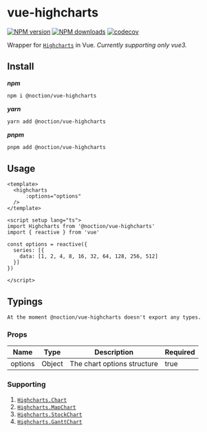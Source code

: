# vue-highcharts

[![NPM version](https://img.shields.io/npm/v/@noction/vue-highcharts.svg?style=flat)](https://npmjs.com/package/@noction/vue-highcharts)
[![NPM downloads](https://img.shields.io/npm/dm/@noction/vue-highcharts.svg?style=flat)](https://npmjs.com/package/@noction/vue-highcharts)
[![codecov](https://codecov.io/gh/Noction/vue-highcharts/branch/main/graph/badge.svg?token=C5NGW1BC2N)](https://codecov.io/gh/Noction/vue-highcharts)

Wrapper for [`Highcharts`](https://www.highcharts.com/) in Vue. *Currently supporting only vue3.*

## Install

***npm***

```bash
npm i @noction/vue-highcharts
```

***yarn***

```bash
yarn add @noction/vue-highcharts
```

***pnpm***

```bash
pnpm add @noction/vue-highcharts
```

## Usage

```vue
<template>
  <highcharts
      :options="options"
  />
</template>

<script setup lang="ts">
import Highcharts from '@noction/vue-highcharts'
import { reactive } from 'vue'

const options = reactive({
  series: [{
    data: [1, 2, 4, 8, 16, 32, 64, 128, 256, 512]
  }]
})

</script>
```

## Typings

```
At the moment @noction/vue-highcharts doesn't export any types.
```

### Props

| Name          | Type                             | Description                 | Required |                                                                      
|---------------|----------------------------------|-----------------------------|----------|
| options       | Object                           | The chart options structure | true     |                                                           


### Supporting

1. [`Highcharts.Chart`]('https://api.highcharts.com/class-reference/Highcharts.Chart')
2. [`Highcharts.MapChart`]('https://api.highcharts.com/class-reference/Highcharts.MapChart')
3. [`Highcharts.StockChart`]('https://api.highcharts.com/class-reference/Highcharts.StockChart')
4. [`Highcharts.GanttChart`]('https://api.highcharts.com/class-reference/Highcharts.GanttChart')
